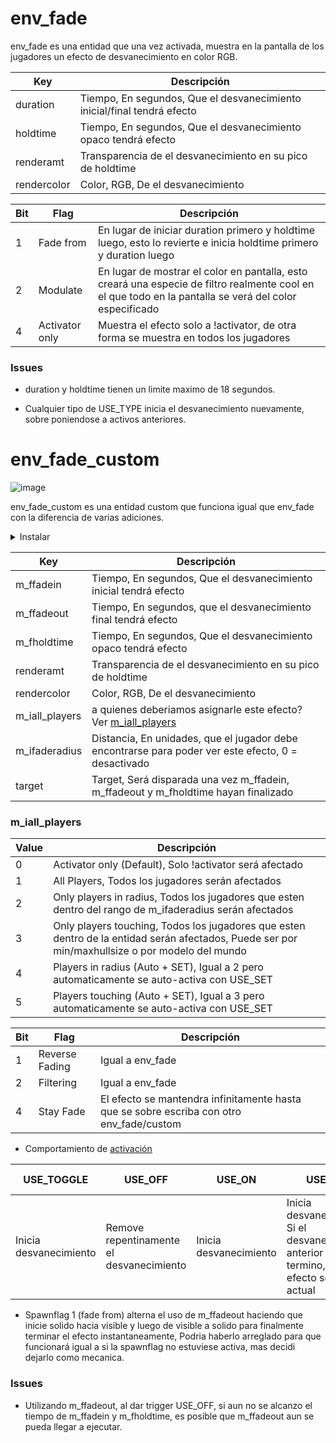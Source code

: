 # env_fade

env_fade es una entidad que una vez activada, muestra en la pantalla de los jugadores un efecto de desvanecimiento en color RGB.

| Key | Descripción |
|-----|-------------|
| duration | Tiempo, En segundos, Que el desvanecimiento inicial/final tendrá efecto |
| holdtime | Tiempo, En segundos, Que el desvanecimiento opaco tendrá efecto |
| renderamt | Transparencia de el desvanecimiento en su pico de holdtime |
| rendercolor | Color, RGB, De el desvanecimiento |

| Bit | Flag | Descripción |
|-----|------|-------------|
| 1 | Fade from | En lugar de iniciar duration primero y holdtime luego, esto lo revierte e inicia holdtime primero y duration luego |
| 2 | Modulate | En lugar de mostrar el color en pantalla, esto creará una especie de filtro realmente cool en el que todo en la pantalla se verá del color especificado |
| 4 | Activator only | Muestra el efecto solo a !activator, de otra forma se muestra en todos los jugadores |


### Issues

- duration y holdtime tienen un limite maximo de 18 segundos.

- Cualquier tipo de USE_TYPE inicia el desvanecimiento nuevamente, sobre poniendose a activos anteriores.

# env_fade_custom

![image](../../images/angelscript.png)

env_fade_custom es una entidad custom que funciona igual que env_fade con la diferencia de varias adiciones.

<details><summary>Instalar</summary>
<p>

- Leer [Instalar](../install_spanish.md)

- Requisitos
	- scripts/maps/mikk/[env_fade_custom.as](../../../scripts/maps/mikk/env_fade_custom.as)
	- scripts/maps/mikk/[utils.as](../../../scripts/maps/mikk/utils.as)

</p>
</details>

| Key | Descripción |
|-----|-------------|
| m_ffadein | Tiempo, En segundos, Que el desvanecimiento inicial tendrá efecto |
| m_ffadeout | Tiempo, En segundos, que el desvanecimiento final tendrá efecto |
| m_fholdtime | Tiempo, En segundos, Que el desvanecimiento opaco tendrá efecto |
| renderamt | Transparencia de el desvanecimiento en su pico de holdtime |
| rendercolor | Color, RGB, De el desvanecimiento |
| m_iall_players | a quienes deberiamos asignarle este efecto? Ver [m_iall_players](#m_iall_players) |
| m_ifaderadius | Distancia, En unidades, que el jugador debe encontrarse para poder ver este efecto, 0 = desactivado |
| target | Target, Será disparada una vez m_ffadein, m_ffadeout y m_fholdtime hayan finalizado |

### m_iall_players

| Value | Descripción |
|-------|-------------|
| 0 | Activator only (Default), Solo !activator será afectado |
| 1 | All Players, Todos los jugadores serán afectados |
| 2 | Only players in radius, Todos los jugadores que esten dentro del rango de m_ifaderadius serán afectados|
| 3 | Only players touching, Todos los jugadores que esten dentro de la entidad serán afectados, Puede ser por min/maxhullsize o por modelo del mundo |
| 4 | Players in radius (Auto + SET), Igual a 2 pero automaticamente se auto-activa con USE_SET |
| 5 | Players touching (Auto + SET), Igual a 3 pero automaticamente se auto-activa con USE_SET |

| Bit | Flag | Descripción |
|-----|------|-------------|
| 1 | Reverse Fading | Igual a env_fade |
| 2 | Filtering | Igual a env_fade |
| 4 | Stay Fade | El efecto se mantendra infinitamente hasta que se sobre escriba con otro env_fade/custom |


- Comportamiento de [activación](triggering_system_spanish.md)

| USE_TOGGLE | USE_OFF | USE_ON | USE_SET | target !activator | target USE_TYPE |
|------------|---------|--------|---------|-------------------|-----------------|
| Inicia desvanecimiento | Remove repentinamente el desvanecimiento | Inicia desvanecimiento | Inicia desvanecimiento, Si el desvanecimiento anterior aun no termino, no tiene efecto sobre el actual | !activator | USE_TOGGLE |

- Spawnflag 1 (fade from) alterna el uso de m_ffadeout haciendo que inicie solido hacia visible y luego de visible a solido para finalmente terminar el efecto instantaneamente, Podria haberlo arreglado para que funcionará igual a si la spawnflag no estuviese activa, mas decidi dejarlo como mecanica.

### Issues

- Utilizando m_ffadeout, al dar trigger USE_OFF, si aun no se alcanzo el tiempo de m_ffadein y m_fholdtime, es posible que m_ffadeout aun se pueda llegar a ejecutar.
